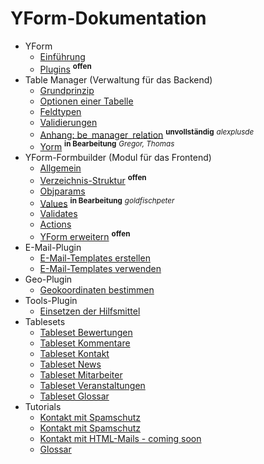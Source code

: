# YForm-Dokumentation

- YForm
	- [Einführung](main_intro.md)
	- [Plugins](yform_plugins.md) <sup><b>offen</b></sup>
- Table Manager (Verwaltung für das Backend)
	- [Grundprinzip](table_manager_grundprinzip.md)
	- [Optionen einer Tabelle](table_manager_optionen.md)
	- [Feldtypen](table_manager_feldtypen.md)
	- [Validierungen](table_manager_validierungen.md)
	- [Anhang: be_manager_relation](table_manager_feldtypen_be-manager-relation.md) <sup><b>unvollständig</b></sup>  <sup><i>alexplusde</i></sup>
    - [Yorm](yorm.md) <sup><b>in Bearbeitung</b></sup> <sup><i>Gregor, Thomas</i></sup>
- YForm-Formbuilder (Modul für das Frontend)
	- [Allgemein](yform_modul_allgemein.md)
	- [Verzeichnis-Struktur](yform_modul_struktur.md) <sup><b>offen</b></sup>
	- [Objparams](yform_modul_objparams.md)
	- [Values](yform_modul_values.md) <sup><b>in Bearbeitung</b></sup> <sup><i>goldfischpeter</i></sup>
	- [Validates](yform_modul_validates.md)
	- [Actions](yform_modul_actions.md)
	- [YForm erweitern](yform_modul_erweitern.md) <sup><b>offen</b></sup>
- E-Mail-Plugin
	- [E-Mail-Templates erstellen](email_plugin.md)
	- [E-Mail-Templates verwenden](email_plugin_verwenden.md)
- Geo-Plugin
	- [Geokoordinaten bestimmen](geo_plugin.md)
- Tools-Plugin
    - [Einsetzen der Hilfsmittel](tools_plugin.md)
- Tablesets
 	- [Tableset Bewertungen](demo_tableset-rex_yf_ratings.json)
 	- [Tableset Kommentare](demo_tableset-rex_yf_comments.json)
 	- [Tableset Kontakt](demo_tableset-rex_yf_messages.json)
 	- [Tableset News](demo_tableset-rex_yf_news.json)
 	- [Tableset Mitarbeiter](demo_tableset-rex_yf_employees.json)
 	- [Tableset Veranstaltungen](demo_tableset-rex_yf_events.json)
 	- [Tableset Glossar](demo_tableset-rex_glossar.json)
- Tutorials
 	- [Kontakt mit Spamschutz](demo_kontakt-spamschutz.md)
 	- [Kontakt mit Spamschutz](demo_email-attachments.md)
 	- [Kontakt mit HTML-Mails - coming soon](demo_kontakt-htmlmails.md)
 	- [Glossar](demo_glossar.md)
